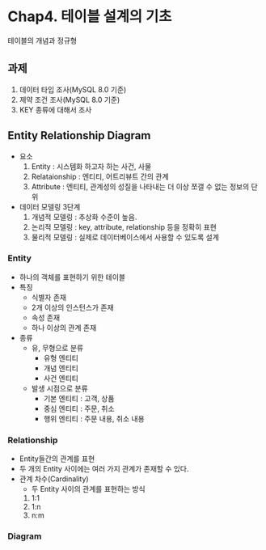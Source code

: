 # Chap4. 테이블 설계의 기초
테이블의 개념과 정규형

## 과제
1. 데이터 타입 조사(MySQL 8.0 기준)
2. 제약 조건 조사(MySQL 8.0 기준)
3. KEY 종류에 대해서 조사


## Entity Relationship Diagram
- 요소
  1. Entity : 시스템화 하고자 하는 사건, 사물
  2. Relataionship : 엔티티, 어트리뷰트 간의 관계
  3. Attribute : 엔티티, 관계성의 성질을 나타내는 더 이상 쪼갤 수 없는 정보의 단위
- 데이터 모델링 3단계
  1. 개념적 모델링 : 추상화 수준이 높음.
  2. 논리적 모델링 : key, attribute, relationship 등을 정확히 표현
  3. 물리적 모델링 : 실제로 데이터베이스에서 사용할 수 있도록 설계

### Entity
- 하나의 객체를 표현하기 위한 테이블
- 특징
  - 식별자 존재
  - 2개 이상의 인스턴스가 존재
  - 속성 존재
  - 하나 이상의 관계 존재
- 종류
  - 유, 무형으로 분류
    - 유형 엔티티
    - 개념 엔티티
    - 사건 엔티티
  - 발생 시점으로 분류
    - 기본 엔티티 : 고객, 상품
    - 중심 엔티티 : 주문, 취소
    - 행위 엔티티 : 주문 내용, 취소 내용
### Relationship
- Entity들간의 관계를 표현
- 두 개의 Entity 사이에는 여러 가지 관계가 존재할 수 있다.
- 관계 차수(Cardinality)
  - 두 Entity 사이의 관계를 표현하는 방식
  1. 1:1
  2. 1:n
  3. n:m  
### Diagram